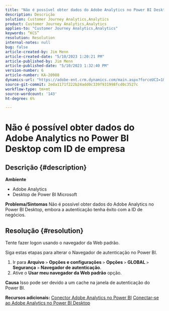 ```yaml
---
title: "Não é possível obter dados do Adobe Analytics no Power BI Desktop com ID de empresa"
description: Descrição
solution: Customer Journey Analytics,Analytics
product: Customer Journey Analytics,Analytics
applies-to: "Customer Journey Analytics,Analytics"
keywords: “KCS”
resolution: Resolution
internal-notes: null
bug: false
article-created-by: Jim Menn
article-created-date: "5/10/2023 1:20:21 PM"
article-published-by: Jim Menn
article-published-date: "5/10/2023 1:32:40 PM"
version-number: 6
article-number: KA-20988
dynamics-url: "https://adobe-ent.crm.dynamics.com/main.aspx?forceUCI=1&pagetype=entityrecord&etn=knowledgearticle&id=0153d469-35ef-ed11-8849-6045bd006295"
source-git-commit: 2eda1171f222b24add0c339f931998fcd0c3527c
workflow-type: tm+mt
source-wordcount: '143'
ht-degree: 6%

---
```


# Não é possível obter dados do Adobe Analytics no Power BI Desktop com ID de empresa

## Descrição {#description}


<b>Ambiente</b>

- Adobe Analytics
- Desktop de Power BI Microsoft




<b>Problema/Sintomas</b>
Não é possível obter dados do Adobe Analytics no Power BI Desktop, embora a autenticação tenha êxito com a ID de negócios.


## Resolução {#resolution}


Tente fazer logon usando o navegador da Web padrão.

Siga estas etapas para alterar o Navegador de autenticação no Power BI.

1. Ir para <b>Arquivo</b> `>`  <b>Opções e configurações</b> `>`  <b>Opções</b> `>`  <b>GLOBAL</b> `>`  <b>Segurança</b> `>`  <b>Navegador de autenticação</b>.
2. Ative o <b>Usar meu navegador da Web padrão</b> opção.


<b>Causa</b>
Isso pode ser devido a um cache na janela de autenticação do Power BI.

<b>Recursos adicionais:</b>
[Conector Adobe Analytics no Power BI](https://experienceleague.adobe.com/docs/analytics-learn/tutorials/integrations/power-bi/adobe-analytics-connector-in-power-bi.html?lang=en)
[Conectar-se ao Adobe Analytics no Power BI Desktop](https://learn.microsoft.com/en-us/power-bi/connect-data/desktop-connect-adobe-analytics)
